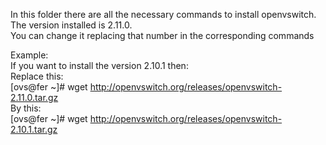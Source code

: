 In this folder there are all the necessary commands to install openvswitch.
<br />
The version installed is 2.11.0.
<br />
You can change it replacing that number in the corresponding commands
<br />

Example:
<br />
If you want to install the version 2.10.1 then:
<br />
Replace this: 
<br />
[ovs@fer ~]# wget http://openvswitch.org/releases/openvswitch-2.11.0.tar.gz
<br />
By this: 
<br />
[ovs@fer ~]# wget http://openvswitch.org/releases/openvswitch-2.10.1.tar.gz
